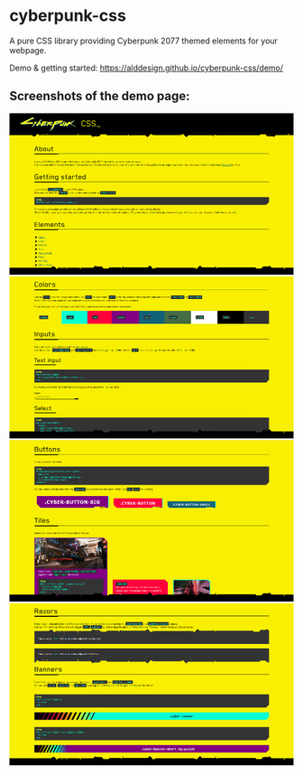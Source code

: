 # cyberpunk-css
A pure CSS library providing Cyberpunk 2077 themed elements for your webpage.

Demo & getting started: https://alddesign.github.io/cyberpunk-css/demo/  

## Screenshots of the demo page:

![screenshot image 01](./demo/img/screen01.png)  
![screenshot image 02](./demo/img/screen02.png)  
![screenshot image 03](./demo/img/screen03.png)  
![screenshot image 04](./demo/img/screen04.png)  
